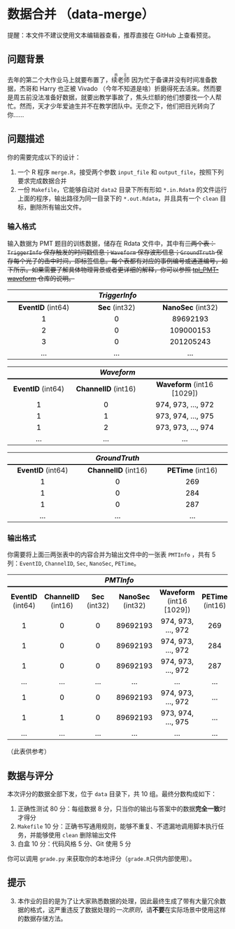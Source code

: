 # 数据合并 （data-merge）

提醒：本文件不建议使用文本编辑器查看，推荐直接在 GitHub 上查看预览。

## 问题背景

去年的第二个大作业马上就要布置了，<ruby>续老师<rt>鸽王</rt></ruby> 因为忙于备课并没有时间准备数据，杰哥和 Harry 也正被 Vivado （今年不知道是啥）折磨得死去活来。然而要是周五前没法准备好数据，就要出教学事故了，焦头烂额的他们想要找一个人帮忙。然而，天才少年爱迪生并不在教学团队中。无奈之下，他们把目光转向了你……

## 问题描述

你的需要完成以下的设计：

1. 一个 R 程序 `merge.R`，接受两个参数 `input_file` 和 `output_file`，按照下列要求完成数据合并
2. 一份 `Makefile`，它能够自动对 `data2` 目录下所有形如 `*.in.Rdata` 的文件运行上面的程序，输出路径为同一目录下的 `*.out.Rdata`，并且具有一个 `clean` 目标，删除所有输出文件。

### 输入格式

输入数据为 PMT 题目的训练数据，储存在 Rdata 文件中，其中有<del>三</dev>两个表：`TriggerInfo` 保存触发的时间戳信息；<del>`Waveform` 保存波形信息；</del>`GroundTruth` 保存每个光子的击中时间，即标签信息。每个表都有对应的事例编号或通道编号，如下所示。如果需要了解具体物理背景或者更详细的解释，你可以参照 [tpl_PMT-waveform](https://github.com/physics-data/tpl_PMT-waveform) 仓库的说明。

<div markdown="0" align="center">
    <table cellspacing="0" border="0">
        <colgroup width="180"></colgroup>
        <colgroup width="180"></colgroup>
        <colgroup width="180"></colgroup>
        <tr>
            <td style="border-bottom: 2px solid #000000" colspan="3" align="center" valign="middle"><b><i><font color="#000000">TriggerInfo</font></i></b></td>
        </tr>
        <tr>
            <td align="center" valign="middle"><b><font color="#000000">EventID</font></b> (int64)</td>
            <td align="center" valign="middle"><b><font color="#000000">Sec</font></b> (int32)</td>
            <td align="center" valign="middle"><b><font color="#000000">NanoSec</font></b> (int32)</td>
        </tr>
        <tr>
            <td align="center" valign="middle" sdval="1" sdnum="1033;"><font color="#000000">1</font></td>
            <td align="center" valign="middle"><font color="#000000">0</font></td>
            <td align="center" valign="middle"><font color="#000000">89692193</font></td>
        </tr>
        <tr>
            <td align="center" valign="middle"><font color="#000000">2</font></td>
            <td align="center" valign="middle"><font color="#000000">0</font></td>
            <td align="center" valign="middle"><font color="#000000">109000153</font></td>
        </tr>
        <tr>
            <td align="center" valign="middle"><font color="#000000">3</font></td>
            <td align="center" valign="middle"><font color="#000000">0</font></td>
            <td align="center" valign="middle"><font color="#000000">201205243</font></td>
        </tr>
        <tr>
            <td align="center" valign="middle"><font color="#000000">…</font></td>
            <td align="center" valign="middle"><font color="#000000">…</font></td>
            <td align="center" valign="middle"><font color="#000000">…</font></td>
        </tr>
    </table>
    <table cellspacing="0" border="0">
        <colgroup width="180"></colgroup>
        <colgroup width="200"></colgroup>
        <colgroup width="250"></colgroup>
        <tr>
            <td style="border-bottom: 2px solid #000000" colspan="3" height="19" align="center" valign="middle"><b><i><font color="#000000">Waveform</font></i></b></td>
        </tr>
        <tr>
            <td height="18" align="center" valign="middle"><b><font color="#000000">EventID</font></b> (int64)</td>
            <td align="center" valign="middle"><b><font color="#000000">ChannelID</font></b> (int16)</td>
            <td align="center" valign="middle"><b><font color="#000000">Waveform</font></b> (int16 [1029])</td>
        </tr>
        <tr>
            <td height="18" align="center" valign="middle" sdval="1" sdnum="1033;"><font color="#000000">1</font></td>
            <td align="center" valign="middle" sdval="0" sdnum="1033;"><font color="#000000">0</font></td>
            <td align="center" valign="middle"><font color="#000000">974, 973, …, 972</font></td>
        </tr>
        <tr>
            <td height="18" align="center" valign="middle" sdval="1" sdnum="1033;"><font color="#000000">1</font></td>
            <td align="center" valign="middle" sdval="1" sdnum="1033;"><font color="#000000">1</font></td>
            <td align="center" valign="middle"><font color="#000000">973, 974, …, 975</font></td>
        </tr>
        <tr>
            <td height="18" align="center" valign="middle" sdval="1" sdnum="1033;"><font color="#000000">1</font></td>
            <td align="center" valign="middle" sdval="2" sdnum="1033;"><font color="#000000">2</font></td>
            <td align="center" valign="middle"><font color="#000000">973, 973, …, 974</font></td>
        </tr>
        <tr>
            <td height="18" align="center" valign="middle"><font color="#000000">…</font></td>
            <td align="center" valign="middle"><font color="#000000">…</font></td>
            <td align="center" valign="middle"><font color="#000000">…</font></td>
        </tr>
    </table>
    <table cellspacing="0" border="0">
        <colgroup width="180"></colgroup>
        <colgroup width="200"></colgroup>
        <colgroup width="180"></colgroup>
        <tr>
            <td style="border-bottom: 2px solid #000000" colspan="3" height="19" align="center" valign="middle"><b><i><font color="#000000">GroundTruth</font></i></b></td>
        </tr>
        <tr>
            <td height="18" align="center" valign="middle"><b><font color="#000000">EventID</font></b> (int64)</td>
            <td align="center" valign="middle"><b><font color="#000000">ChannelID</font></b> (int16)</td>
            <td align="center" valign="middle"><b><font color="#000000">PETime</font></b> (int16)</td>
        </tr>
        <tr>
            <td height="18" align="center" valign="middle" sdval="1" sdnum="1033;"><font color="#000000">1</font></td>
            <td align="center" valign="middle" sdval="0" sdnum="1033;"><font color="#000000">0</font></td>
            <td align="center" valign="middle"><font color="#000000">269</font></td>
        </tr>
        <tr>
            <td height="18" align="center" valign="middle" sdval="1" sdnum="1033;"><font color="#000000">1</font></td>
            <td align="center" valign="middle" sdval="1" sdnum="1033;"><font color="#000000">0</font></td>
            <td align="center" valign="middle"><font color="#000000">284</font></td>
        </tr>
        <tr>
            <td height="18" align="center" valign="middle" sdval="1" sdnum="1033;"><font color="#000000">1</font></td>
            <td align="center" valign="middle" sdval="2" sdnum="1033;"><font color="#000000">0</font></td>
            <td align="center" valign="middle"><font color="#000000">287</font></td>
        </tr>
        <tr>
            <td height="18" align="center" valign="middle"><font color="#000000">…</font></td>
            <td align="center" valign="middle"><font color="#000000">…</font></td>
            <td align="center" valign="middle"><font color="#000000">…</font></td>
        </tr>
    </table>
</div>

### 输出格式

你需要将上面<del>三</del>两张表中的内容合并为输出文件中的一张表 `PMTInfo` ，共有 5 列：`EventID`, `ChannelID`, `Sec`, `NanoSec`, `PETime`。

<div markdown="0" align="center">
    <table cellspacing="0" border="0">
        <tr>
            <td style="border-bottom: 2px solid #000000" colspan="6" align="center" valign="middle"><b><i><font color="#000000">PMTInfo</font></i></b></td>
        </tr>
        <tr>
            <td align="center" valign="middle"><b><font color="#000000">EventID</font></b> (int64)</td>
            <td align="center" valign="middle"><b><font color="#000000">ChannelID</font></b> (int16)</td>
            <td align="center" valign="middle"><b><font color="#000000">Sec</font></b> (int32)</td>
            <td align="center" valign="middle"><b><font color="#000000">NanoSec</font></b> (int32)</td>
            <td align="center" valign="middle"><b><font color="#000000">Waveform</font></b> (int16 [1029])</td>
            <td align="center" valign="middle"><b><font color="#000000">PETime</font></b> (int16)</td>
        </tr>
        <tr>
            <td align="center" valign="middle" sdval="1" sdnum="1033;"><font color="#000000">1</font></td>
            <td align="center" valign="middle"><font color="#000000">0</font></td>
            <td align="center" valign="middle"><font color="#000000">0</font></td>
            <td align="center" valign="middle"><font color="#000000">89692193</font></td>
            <td align="center" valign="middle"><font color="#000000">974, 973, …, 972</font></td>
            <td align="center" valign="middle"><font color="#000000">269</font></td>
        </tr>
        <tr>
            <td align="center" valign="middle" sdval="1" sdnum="1033;"><font color="#000000">1</font></td>
            <td align="center" valign="middle"><font color="#000000">0</font></td>
            <td align="center" valign="middle"><font color="#000000">0</font></td>
            <td align="center" valign="middle"><font color="#000000">89692193</font></td>
            <td align="center" valign="middle"><font color="#000000">974, 973, …, 972</font></td>
            <td align="center" valign="middle"><font color="#000000">284</font></td>
        </tr>
        <tr>
            <td align="center" valign="middle" sdval="1" sdnum="1033;"><font color="#000000">1</font></td>
            <td align="center" valign="middle"><font color="#000000">0</font></td>
            <td align="center" valign="middle"><font color="#000000">0</font></td>
            <td align="center" valign="middle"><font color="#000000">89692193</font></td>
            <td align="center" valign="middle"><font color="#000000">974, 973, …, 972</font></td>
            <td align="center" valign="middle"><font color="#000000">287</font></td>
        </tr>
        <tr>
            <td align="center" valign="middle"><font color="#000000">…</font></td>
            <td align="center" valign="middle"><font color="#000000">…</font></td>
            <td align="center" valign="middle"><font color="#000000">…</font></td>
            <td align="center" valign="middle"><font color="#000000">…</font></td>
            <td align="center" valign="middle"><font color="#000000">…</font></td>
            <td align="center" valign="middle"><font color="#000000">…</font></td>
        </tr>
        <tr>
            <td align="center" valign="middle" sdval="1" sdnum="1033;"><font color="#000000">1</font></td>
            <td align="center" valign="middle"><font color="#000000">0</font></td>
            <td align="center" valign="middle"><font color="#000000">0</font></td>
            <td align="center" valign="middle"><font color="#000000">89692193</font></td>
            <td align="center" valign="middle"><font color="#000000">974, 973, …, 972</font></td>
            <td align="center" valign="middle"><font color="#000000">…</font></td>
        </tr>
        <tr>
            <td align="center" valign="middle"><font color="#000000">1</font></td>
            <td align="center" valign="middle"><font color="#000000">1</font></td>
            <td align="center" valign="middle"><font color="#000000">0</font></td>
            <td align="center" valign="middle"><font color="#000000">89692193</font></td>
            <td align="center" valign="middle"><font color="#000000">973, 974, …, 975</font></td>
            <td align="center" valign="middle"><font color="#000000">…</font></td>
        </tr>
        <tr>
            <td align="center" valign="middle"><font color="#000000">…</font></td>
            <td align="center" valign="middle"><font color="#000000">…</font></td>
            <td align="center" valign="middle"><font color="#000000">…</font></td>
            <td align="center" valign="middle"><font color="#000000">…</font></td>
            <td align="center" valign="middle"><font color="#000000">…</font></td>
            <td align="center" valign="middle"><font color="#000000">…</font></td>
        </tr>
    </table>
</div>
（此表供参考）

## 数据与评分

本次评分的数据全部下发，位于 `data` 目录下，共 10 组。最终分数构成如下：

1. 正确性测试 80 分：每组数据 8 分，只当你的输出与答案中的数据**完全一致**时才得分
2. `Makefile` 10 分：正确书写通用规则，能够不重复、不遗漏地调用脚本执行任务，并能够使用 `clean` 删除输出文件
3. 白盒 10 分：代码风格 5 分、Git 使用 5 分

你可以调用 `grade.py` 来获取你的本地评分（`grade.R`只供内部使用）。

## 提示

3. 本作业的目的是为了让大家熟悉数据的处理，因此最终生成了带有大量冗余数据的格式，这严重违反了数据处理的*一次原则*，请**不要**在实际场景中使用这样的数据存储方法。
